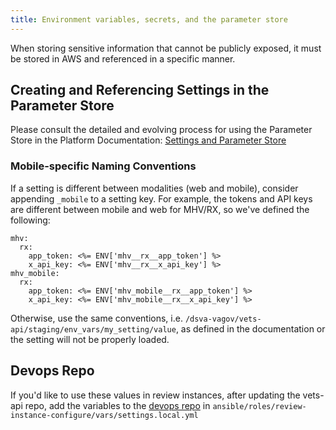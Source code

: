 ```yaml
---
title: Environment variables, secrets, and the parameter store
---
```


When storing sensitive information that cannot be publicly exposed, it must be stored in AWS and referenced in a specific manner.

## Creating and Referencing Settings in the Parameter Store

Please consult the detailed and evolving process for using the Parameter Store in the Platform Documentation: [Settings and Parameter Store](https://depo-platform-documentation.scrollhelp.site/developer-docs/settings-and-parameter-store)

### Mobile-specific Naming Conventions

If a setting is different between modalities (web and mobile), consider appending `_mobile` to a setting key. For example, the tokens and API keys are different between mobile and web for MHV/RX, so we've defined the following:
```
mhv:
  rx:
    app_token: <%= ENV['mhv__rx__app_token'] %>
    x_api_key: <%= ENV['mhv__rx__x_api_key'] %>
mhv_mobile:
  rx:
    app_token: <%= ENV['mhv_mobile__rx__app_token'] %>
    x_api_key: <%= ENV['mhv_mobile__rx__x_api_key'] %>
```

Otherwise, use the same conventions, i.e. `/dsva-vagov/vets-api/staging/env_vars/my_setting/value`, as defined in the documentation or the setting will not be properly loaded.

## Devops Repo

If you'd like to use these values in review instances, after updating the vets-api repo, add the variables to the [devops repo](https://github.com/department-of-veterans-affairs/devops) in `ansible/roles/review-instance-configure/vars/settings.local.yml`
